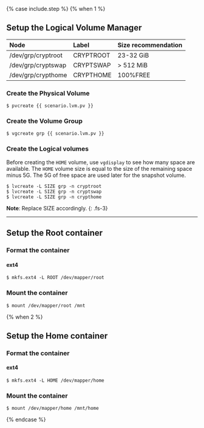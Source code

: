 {% case include.step %}
  {% when 1 %}
## Setup the Logical Volume Manager

| Node               | Label     | Size recommendation |
| :----------------- | :-------- | :------------------ |
| /dev/grp/cryptroot | CRYPTROOT | 23-32 GiB           |
| /dev/grp/cryptswap | CRYPTSWAP | > 512 MiB           |
| /dev/grp/crypthome | CRYPTHOME | 100%FREE            |

### Create the Physical Volume
```
$ pvcreate {{ scenario.lvm.pv }}
```

### Create the Volume Group
```
$ vgcreate grp {{ scenario.lvm.pv }}
```

### Create the Logical volumes

Before creating the `HOME` volume, use `vgdisplay` to see how many space are available. The `HOME` volume size is equal to the size of the remaining space minus 5G. The 5G of free space are used later for the snapshot volume.

```
$ lvcreate -L SIZE grp -n cryptroot
$ lvcreate -L SIZE grp -n cryptswap
$ lvcreate -L SIZE grp -n crypthome
```

**Note**: Replace SIZE accordingly.
{: .fs-3}

---

## Setup the Root container

### Format the container

#### ext4
```
$ mkfs.ext4 -L ROOT /dev/mapper/root
```

### Mount the container

```
$ mount /dev/mapper/root /mnt
```
  {% when 2 %}
## Setup the Home container

### Format the container

#### ext4
```
$ mkfs.ext4 -L HOME /dev/mapper/home
```

### Mount the container

```
$ mount /dev/mapper/home /mnt/home
```
{% endcase %}
